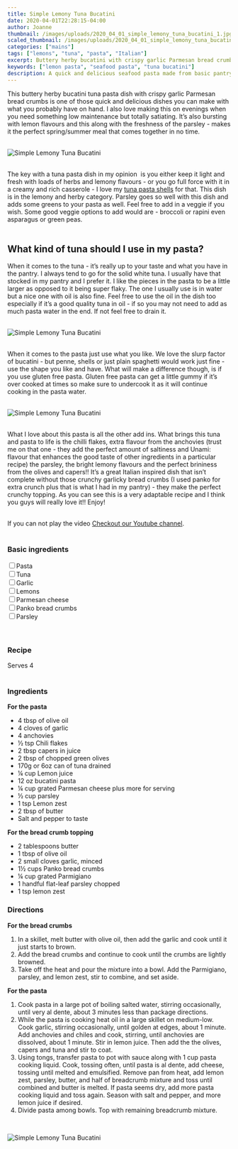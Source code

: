 ```yaml
---
title: Simple Lemony Tuna Bucatini
date: 2020-04-01T22:28:15-04:00
author: Joanne
thumbnail: /images/uploads/2020_04_01_simple_lemony_tuna_bucatini_1.jpg
scaled_thumbnail: /images/uploads/2020_04_01_simple_lemony_tuna_bucatini_0.jpg
categories: ["mains"]
tags: ["lemons", "tuna", "pasta", "Italian"]
excerpt: Buttery herby bucatini with crispy garlic Parmesan bread crumbs 
keywords: ["lemon pasta", "seafood pasta", "tuna bucatini"]
description: A quick and delicious seafood pasta made from basic pantry ingredients. A simple pasta that is fresh and herby
---
```


This buttery herby bucatini tuna pasta dish with crispy garlic Parmesan bread crumbs is one of those quick and delicious dishes you can make with what you probably have on hand. I also love making this on evenings when you need something low maintenance but totally satiating. It’s also bursting with lemon flavours and this along with the freshness of the parsley - makes it the perfect spring/summer meal that comes together in no time. 
</br>
</br>

![Simple Lemony Tuna Bucatini](/images/uploads/2020_04_01_simple_lemony_tuna_bucatini_2.jpg)
</br>
</br>

The key with a tuna pasta dish in my opinion  is you either keep it light and fresh with loads of herbs and lemony flavours - or you go full force with it in a creamy and rich casserole - I love my [tuna pasta shells](https://www.oliveandmango.com/creamy-stuffed-shells-with-tuna-and-spinach/) for that. This dish is in the lemony and herby category. Parsley goes so well with this dish and adds some greens to your pasta as well. Feel free to add in a veggie if you wish. Some good veggie options to add would are - broccoli or rapini even asparagus or green peas. 
</br>
</br>

## What kind of tuna should I use in my pasta?
When it comes to the tuna - it’s really up to your taste and what you have in the pantry. I always tend to go for the solid white tuna. I usually have that stocked in my pantry and I prefer it. I like the pieces in the pasta to be a little larger as opposed to it being super flaky. The one I usually use is in water but a nice one with oil is also fine. Feel free to use the oil in the dish too especially if it’s a good quality tuna in oil - if so you may not need to add as much pasta water in the end. If not feel free to drain it. 
</br>
</br>

![Simple Lemony Tuna Bucatini](/images/uploads/2020_04_01_simple_lemony_tuna_bucatini_3.jpg)
</br>
</br>

When it comes to the pasta just use what you like. We love the slurp factor of bucatini - but penne, shells or just plain spaghetti would work just fine - use the shape you like and have. What will make a difference though, is if you use gluten free pasta. Gluten free pasta can get a little gummy if it’s over cooked at times so make sure to undercook it as it will continue cooking in the pasta water. 
</br>
</br>

![Simple Lemony Tuna Bucatini](/images/uploads/2020_04_01_simple_lemony_tuna_bucatini_4.jpg)
</br>
</br>

What I love about this pasta is all the other add ins. What brings this tuna and pasta to life is the chilli flakes, extra flavour from the anchovies (trust me on that one - they add the perfect amount of saltiness and Unami: flavour that enhances the good taste of other ingredients in a particular recipe) the parsley, the bright lemony flavours and the perfect brininess from the olives and capers!! It’s a great Italian inspired dish that isn’t complete without those crunchy garlicky bread crumbs (I used panko for extra crunch plus that is what I had in my pantry) - they make the perfect crunchy topping. As you can see this is a very adaptable recipe and I think you guys will really love it!! Enjoy!
</br>
</br>
<div class="mv-video-target mv-video-id-mhmju6w3sqtfwke081xr" data-video-id="mhmju6w3sqtfwke081xr" data-volume="70" data-ratio="16:9"></div>If you can not play the video <span class="highlight"><a href="https://youtu.be/DqxfiVTrWek">Checkout our Youtube channel</a></span>.
</br>
</br>

### Basic ingredients
<div>
<div><input type="checkbox" class="ingredients_check" id="Pasta" ><label for="Pasta">Pasta</label></div>
<div><input type="checkbox" class="ingredients_check" id="Tuna" ><label for="Tuna">Tuna</label></div>
<div><input type="checkbox" class="ingredients_check" id="Garlic" ><label for="Garlic">Garlic</label></div>
<div><input type="checkbox" class="ingredients_check" id="Lemons" ><label for="Lemons">Lemons</label></div>
<div><input type="checkbox" class="ingredients_check" id="Parmesan" ><label for="Parmesan">Parmesan cheese</label></div>
<div><input type="checkbox" class="ingredients_check" id="Panko bread crumbs" ><label for="Panko bread crumbs">Panko bread crumbs</label></div>
<div><input type="checkbox" class="ingredients_check" id="Parsley" ><label for="Parsley">Parsley</label></div>
</div>
</br>
</br>

### Recipe
Serves 4
</br>
</br>

### Ingredients
__For the pasta__

* <span itemprop="ingredients">4 tbsp of olive oil </span>
* <span itemprop="ingredients">4 cloves of garlic </span>
* <span itemprop="ingredients">4 anchovies </span>
* <span itemprop="ingredients">&frac12; tsp Chili flakes </span>
* <span itemprop="ingredients">2 tbsp capers in juice </span>
* <span itemprop="ingredients">2 tbsp of chopped green olives </span>
* <span itemprop="ingredients">170g or 6oz can of tuna drained </span>
* <span itemprop="ingredients">&frac14; cup Lemon juice </span>
* <span itemprop="ingredients">12 oz bucatini  pasta </span>
* <span itemprop="ingredients">&frac14; cup grated Parmesan cheese  plus more for serving </span>
* <span itemprop="ingredients">&frac12; cup parsley </span>
* <span itemprop="ingredients">1 tsp Lemon zest </span>
* <span itemprop="ingredients">2 tbsp of butter </span>
* <span itemprop="ingredients">Salt and pepper to taste </span>

__For the bread crumb topping__

* <span itemprop="ingredients">2 tablespoons butter</span>
* <span itemprop="ingredients">1 tbsp of olive oil</span>
* <span itemprop="ingredients">2 small cloves garlic, minced</span>
* <span itemprop="ingredients">1&frac12; cups Panko bread crumbs</span>
* <span itemprop="ingredients">&frac14; cup grated Parmigiano</span>
* <span itemprop="ingredients">1 handful flat-leaf parsley chopped</span>
* <span itemprop="ingredients">1 tsp lemon zest</span>


### Directions

__For the bread crumbs__

1. In a skillet, melt butter with olive oil, then add the garlic and cook until it just starts to brown. 
2. Add the bread crumbs and continue to cook until the crumbs are lightly browned. 
3. Take off the heat and pour the mixture into a bowl. Add the Parmigiano, parsley, and lemon zest, stir to combine, and set aside.

__For the pasta__

1. Cook pasta in a large pot of boiling salted water, stirring occasionally, until very al dente, about 3 minutes less than package directions.
1. While the pasta is cooking heat oil in a large skillet on medium-low. Cook garlic, stirring occasionally, until golden at edges, about 1 minute. Add anchovies and chiles and cook, stirring, until anchovies are dissolved, about 1 minute. Stir in lemon juice. Then add the the olives, capers and tuna and stir to coat. 
1. Using tongs, transfer pasta to pot with sauce along with 1 cup pasta cooking liquid. Cook, tossing often, until pasta is al dente, add cheese, tossing until melted and emulsified. Remove pan from heat, add lemon zest, parsley, butter, and half of breadcrumb mixture and toss until combined and butter is melted. If pasta seems dry, add more pasta cooking liquid and toss again. Season with salt and pepper, and more lemon juice if desired. 
1. Divide pasta among bowls. Top with remaining breadcrumb mixture.

</br>

![Simple Lemony Tuna Bucatini](/images/uploads/2020_04_01_simple_lemony_tuna_bucatini_5.jpg)
